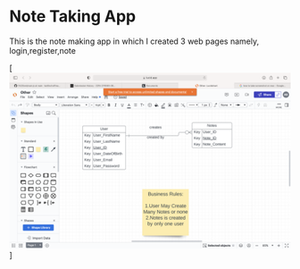 <h1>Note Taking App</h1>
<p>This is the note making app in which I created 3 web pages namely, login,register,note</p>

[![ERD Diagram of app](/public/images/ERD_Screenshot.png)]
